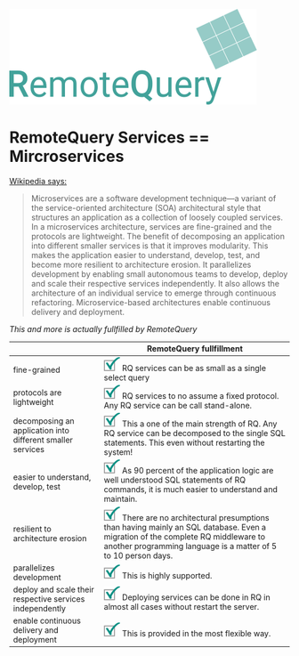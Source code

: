 
![RemoteQuery are Microservices!](microservices.png)


# RemoteQuery Services == Mircroservices

[Wikipedia says: ](https://en.wikipedia.org/wiki/Microservices)


> Microservices are a software development technique—a variant of the service-oriented architecture (SOA) architectural style that structures an application as a collection of loosely coupled services. In a microservices architecture, services are fine-grained and the protocols are lightweight. The benefit of decomposing an application into different smaller services is that it improves modularity. This makes the application easier to understand, develop, test, and become more resilient to architecture erosion. It parallelizes development by enabling small autonomous teams to develop, deploy and scale their respective services independently. It also allows the architecture of an individual service to emerge through continuous refactoring. Microservice-based architectures enable continuous delivery and deployment.

*This and more is actually fullfilled by RemoteQuery*


|            | RemoteQuery fullfillment   |
| ----------- | ------------ | 
| fine-grained   | ![alt Checked](path6006.png) RQ services can be as small as a single select query  |
| protocols are lightweight |![alt Checked](path6006.png) RQ services to no assume a fixed protocol. Any RQ service can be call stand-alone. |
| decomposing an application into different smaller services |![alt Checked](path6006.png) This a one of the main strength of RQ. Any RQ service can be decomposed to the single SQL statements. This even without restarting the system!|
| easier to understand, develop, test |![alt Checked](path6006.png) As 90 percent of the application logic are well understood SQL statements of RQ commands, it is much easier to understand and maintain.|
| resilient to architecture erosion |![alt Checked](path6006.png) There are no architectural presumptions than having mainly an SQL database. Even a migration of the complete RQ middleware to another programming language is a matter of 5 to 10 person days.|
| parallelizes development |![alt Checked](path6006.png) This is highly supported. |
| deploy and scale their respective services independently|![alt Checked](path6006.png) Deploying services can be done in RQ in almost all cases without restart the server. |
| enable continuous delivery and deployment|![alt Checked](path6006.png) This is provided in the most flexible way. |



